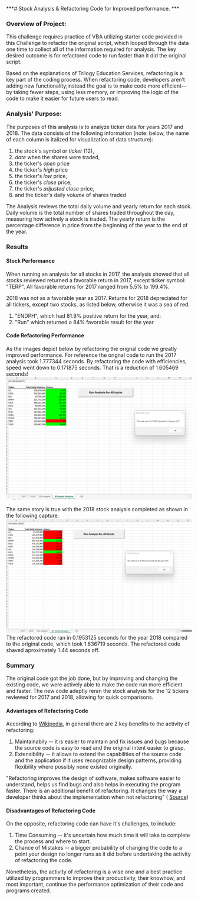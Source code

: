 ***# Stock Analysis & Refactoring Code for Improved performance.  ***

### Overview of Project:
This challenge requires practice of VBA utilizing starter code provided in this Challenge to refactor the original script, which looped through the data one time to collect all of the information required for analysis. The key desired outcome is for refactored code to run faster than it did the original script.

Based on the explanations of Trilogy Education Services, refactoring is a key part of the coding process. When refactoring code, developers aren’t adding new functionality;instead the goal is to make code more efficient—by taking fewer steps, using less memory, or improving the logic of the code to make it easier for future users to read. 

### Analysis' Purpose:

The purposes of this analysis is to analyze ticker data for years 2017 and 2018.  The data consists of the following information (note: below, the name of each column is italized for visualization of data structure):
1. the stock's symbol or _ticker_ (12), 
2. _date_ when the shares were traded, 
4. the ticker's _open_ price
5. the ticker's  _high_ price
7. the ticker's _low_ price, 
9. the ticker's _close_ price, 
10. the ticker's _adjusted close_ price, 
11. and the ticker's daily _volume_ of shares traded

The Analysis reviews the total daily volume and yearly return for each stock. Daily volume is the total number of shares traded throughout the day, measuring how actively a stock is traded. The yearly return is the percentage difference in price from the beginning of the year to the end of the year.

### Results

#### Stock Performance

When running an analysis for all stocks in 2017, the analysis showed that all stocks reviewed returned a favorable return in 2017, except ticker symbol: "TERP".    All favorable returns for 2017 ranged from 5.5% to 199.4%.  

2018 was not as a favorable year as 2017.  Returns for 2018 depreciated for all tickers, except two stocks, as listed below, otherwise it was a sea of red.  
1. "ENDPH", which had 81.9% positive return for the year, and:
2. "Run" which returned a 84% favorable result for the year

#### Code Refactoring Performance

As the images depict below by refactoring the orignal code we greatly improved performance.  For reference the orignal code to run the 2017 analysis took 1.777344 seconds.  By refactoring the code with efficiencies, speed went down to 0.171875 seconds.  That is a reduction of 1.605469 seconds!
![This is an image](https://github.com/Juligi/Stock_Analysis/blob/main/Resources/VBA_Challenge_2017.png)

The same story is true with the 2018 stock analysis completed as shown in the following capture. ![This is an image](https://github.com/Juligi/Stock_Analysis/blob/main/Resources/VBA_Challenge_2018.png) The refactored code ran in 0.1953125 seconds for the year 2018 compared to the original code, which took 1.636719 seconds.  The refactored code shaved aproximately 1.44 seconds off. 

### Summary

The original code got the job done, but by improving and changing the existing code, we were actively able to make the code run more efficient and faster.  The new code adeptly reran the stock analysis for the 12 tickers reviewed for 2017 and 2018, allowing for quick comparisons.     

#### Advantages of Refactoring Code

According to [Wikipedia](https://en.wikipedia.org/wiki/Code_refactoring#:~:text=In%20computer%20programming%20and%20software,without%20changing%20its%20external%20behavior.), in general there are 2 key benefits to the activity of refactoring:
1. Maintainabily -- it is easier to maintain and fix issues and bugs because the source code is easy to read and the original intent easier to grasp.  
2. Extensibility -- it allows to extend the capabilities of the source code and the application if it uses recognizable design patterns, providing flexibility where possibly none existed originally.  

"Refactoring improves the design of software, makes software easier to understand, helps us find bugs and also helps in executing the program faster. There is an additional benefit of refactoring. It changes the way a developer thinks about the implementation when not refactoring" ( [Source](https://aip.scitation.org/doi/abs/10.1063/1.3516393?journalCode=apc#:~:text=Refactoring%20improves%20the%20design%20of,the%20implementation%20when%20not%20refactoring.))

#### Disadvantages of Refactoring Code

On the opposite, refactoring code can have it's challenges, to include:
1. Time Consuming -- it's uncertain how much time it will take to complete the process and where to start.
2.  Chance of Mistakes -- a bigger probability of changing the code to a point your design no longer runs as it did before undertaking the activity of refactoring the code.  

Nonetheless, the activity of refactoring is a wise one and a best practice utilized by programmers to improve their productivity, their knowhow, and most important, continue the performance optimization of their code and programs created.  
